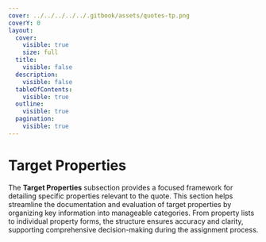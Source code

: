 ```yaml
---
cover: ../../../../../.gitbook/assets/quotes-tp.png
coverY: 0
layout:
  cover:
    visible: true
    size: full
  title:
    visible: false
  description:
    visible: false
  tableOfContents:
    visible: true
  outline:
    visible: true
  pagination:
    visible: true
---
```


# Target Properties

The **Target Properties** subsection provides a focused framework for detailing specific properties relevant to the quote. This section helps streamline the documentation and evaluation of target properties by organizing key information into manageable categories. From property lists to individual property forms, the structure ensures accuracy and clarity, supporting comprehensive decision-making during the assignment process.
